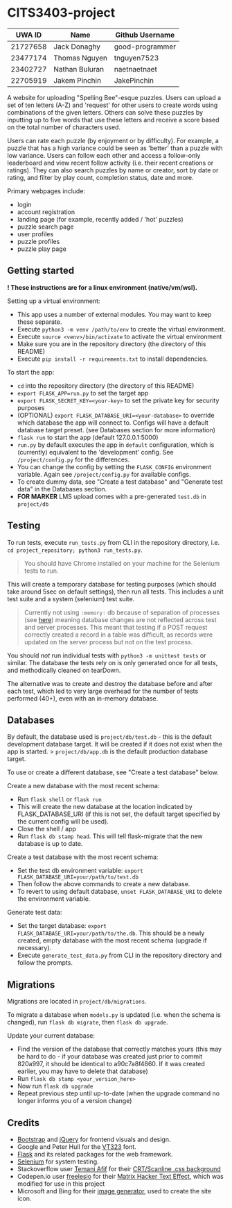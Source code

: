 # CITS3403-project

|UWA ID  |Name          |Github Username|
|--------|--------------|---------------|
|21727658|Jack Donaghy  |good-programmer|
|23477174|Thomas Nguyen |tnguyen7523    |
|23402727|Nathan Buluran|naetnaetnaet   |
|22705919|Jakem Pinchin |JakePinchin    |

A website for uploading "Spelling Bee"-esque puzzles. Users can upload a set of ten letters (A-Z) and 'request' for other users to create words using combinations of the given letters.
Others can solve these puzzles by inputting up to five words that use these letters and receive a score based on the total number of characters used.

Users can rate each puzzle (by enjoyment or by difficulty). For example, a puzzle that has a high variance could be seen as 'better' than a puzzle with low variance.
Users can follow each other and access a follow-only leaderboard and view recent follow activity (i.e. their recent creations or ratings).
They can also search puzzles by name or creator, sort by date or rating, and filter by play count, completion status, date and more.

Primary webpages include:
- login
- account registration
- landing page (for example, recently added / 'hot' puzzles)
- puzzle search page
- user profiles
- puzzle profiles
- puzzle play page

## Getting started

**! These instructions are for a linux environment (native/vm/wsl).**

Setting up a virtual environment:
- This app uses a number of external modules. You may want to keep these separate.
- Execute `python3 -m venv /path/to/env` to create the virtual environment.
- Execute `source <venv>/bin/activate` to activate the virtual environment
- Make sure you are in the repository directory (the directory of this README)
- Execute `pip install -r requirements.txt` to install dependencies.

To start the app:

- `cd` into the repository directory (the directory of this README)
- `export FLASK_APP=run.py` to set the target app
- `export FLASK_SECRET_KEY=<your-key>` to set the private key for security purposes
- (OPTIONAL) `export FLASK_DATABASE_URI=<your-database>` to override which database the app will connect to. Configs will have a default database target preset. (see Databases section for more information)
- `flask run` to start the app (default 127.0.0.1:5000)
- `run.py` by default executes the app in `default` configuration, which is (currently) equivalent to the 'development' config. See `/project/config.py` for the differences.
- You can change the config by setting the `FLASK_CONFIG` environment variable. Again see `/project/config.py` for available configs.
- To create dummy data, see "Create a test database" and "Generate test data" in the Databases section.
- **FOR MARKER** LMS upload comes with a pre-generated `test.db` in `project/db`

## Testing

To run tests, execute `run_tests.py` from CLI in the repository directory, i.e. `cd project_repository; python3 run_tests.py`.

>You should have Chrome installed on your machine for the Selenium tests to run.

This will create a temporary database for testing purposes (which should take around 5sec on default settings), then run all tests. This includes a unit test suite and a system (selenium) test suite.
>Currently not using `:memory:` db because of separation of processes (see [here](https://stackoverflow.com/questions/15720700/can-two-processes-access-in-memory-memory-sqlite-database-concurrently)) meaning database changes are not reflected across test and server processes. This meant that testing if a POST request correctly created a record in a table was difficult, as records were updated on the server process but not on the test process.

You should *not* run individual tests with `python3 -m unittest tests` or similar. The database the tests rely on is only generated once for all tests, and methodically cleaned on tearDown. 

The alternative was to create and destroy the database before and after each test, which led to very large overhead for the number of tests performed (40+), even with an in-memory database.

## Databases

By default, the database used is `project/db/test.db` - this is the default development database target. It will be created if it does not exist when the app is started.
    > `project/db/app.db` is the default production database target.

To use or create a different database, see "Create a test database" below.

Create a new database with the most recent schema:

- Run `flask shell` or `flask run`
- This will create the new database at the location indicated by FLASK_DATABASE_URI (if this is not set, the default target specified by the current config will be used).
- Close the shell / app
- Run `flask db stamp head`. This will tell flask-migrate that the new database is up to date.

Create a test database with the most recent schema:

- Set the test db environment variable: `export FLASK_DATABASE_URI=your/path/to/test.db`
- Then follow the above commands to create a new database.
- To revert to using default database, `unset FLASK_DATABASE_URI` to delete the environment variable.

Generate test data:

- Set the target database: `export FLASK_DATABASE_URI=your/path/to/the.db`. This should be a newly created, empty database with the most recent schema (upgrade if necessary).
- Execute `generate_test_data.py` from CLI in the repository directory and follow the prompts.

## Migrations

Migrations are located in `project/db/migrations`.

To migrate a database when `models.py` is updated (i.e. when the schema is changed), run `flask db migrate`, then `flask db upgrade`.

Update your current database:

- Find the version of the database that correctly matches yours (this may be hard to do - if your database was created just prior to commit 820a997, it should be identical to a90c7a8f4860. If it was created earlier, you may have to delete that database)
- Run `flask db stamp <your_version_here>`
- Now run `flask db upgrade`
- Repeat previous step until up-to-date (when the upgrade command no longer informs you of a version change)


## Credits

- [Bootstrap](https://getbootstrap.com/) and [jQuery](https://jquery.com/) for frontend visuals and design.
- Google and Peter Hull  for the [VT323](https://fonts.google.com/specimen/VT323) font.
- [Flask](https://flask.palletsprojects.com/en/3.0.x/) and its related packages for the web framework.
- [Selenium](https://www.selenium.dev/documentation/webdriver/) for system testing.
- Stackoverflow user [Temani Afif](https://stackoverflow.com/users/8620333/temani-afif) for their [CRT/Scanline .css background](https://stackoverflow.com/questions/61431316/how-to-get-scanlines-over-background-image-in-css)
- Codepen.io user [freelesio](https://codepen.io/freelesio) for their [Matrix Hacker Text Effect](https://codepen.io/freelesio/pen/MWQaGPb), which was modified for use in this project
- Microsoft and Bing for their [image generator](https://www.bing.com/images/create), used to create the site icon.